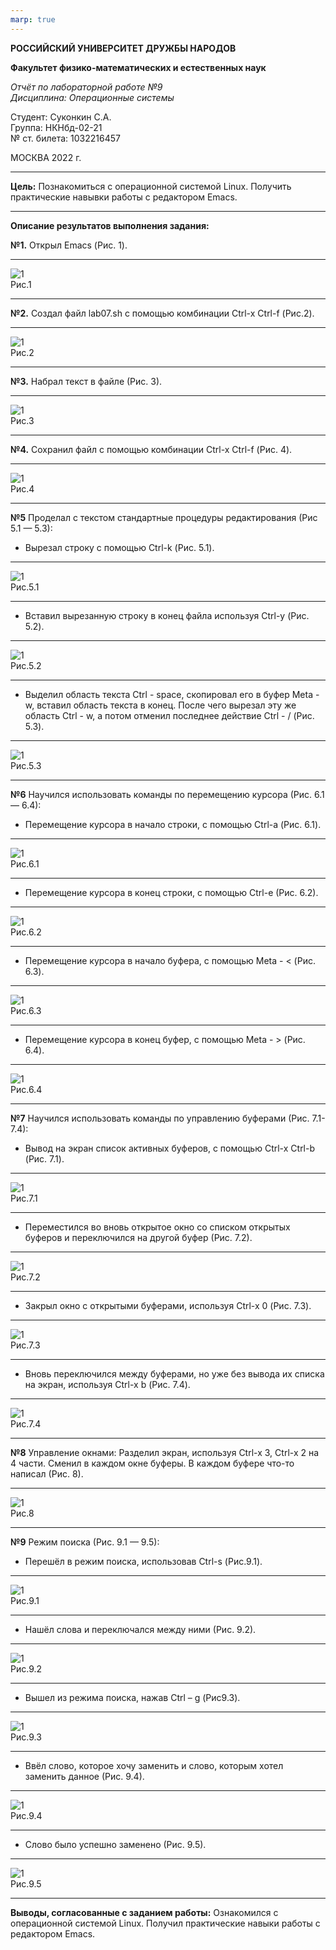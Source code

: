 ```yaml
---
marp: true
---
```


**РОССИЙСКИЙ УНИВЕРСИТЕТ ДРУЖБЫ НАРОДОВ**

**Факультет физико-математических и естественных наук**

*Отчёт по лабораторной работе №9  
Дисциплина: Операционные системы*

Студент: Суконкин С.А.  
Группа: НКНбд-02-21  
№ ст. билета: 1032216457                                       

МОСКВА
2022 г.

---

**Цель:**
Познакомиться с операционной системой Linux. Получить практические навывки работы с редактором Emacs.

---

**Описание результатов выполнения задания:**

**№1.**
Открыл Emacs (Рис. 1).    

---
![1](https://github.com/sasukonkin/Otchyoty/blob/main/New%20folder%20(9)/9.1.png?raw=true)      
Рис.1

---
**№2.**
Создал файл lab07.sh с помощью комбинации Ctrl-x Ctrl-f (Рис.2).  

---
![1](https://github.com/sasukonkin/Otchyoty/blob/main/New%20folder%20(9)/9.2.png?raw=true)  
Рис.2

---
**№3.**
Набрал текст в файле (Рис. 3).  

---
![1](https://github.com/sasukonkin/Otchyoty/blob/main/New%20folder%20(9)/9.3.png?raw=true)  
Рис.3

---
**№4.**
Сохранил файл с помощью комбинации Ctrl-x Ctrl-f (Рис. 4).  

---
![1](https://github.com/sasukonkin/Otchyoty/blob/main/New%20folder%20(9)/9.4.png?raw=true)  
Рис.4

---
**№5**
Проделал с текстом стандартные процедуры редактирования (Рис 5.1 — 5.3):
- Вырезал строку с помощью Ctrl-k (Рис. 5.1).  

---
![1](https://github.com/sasukonkin/Otchyoty/blob/main/New%20folder%20(9)/9.5.1.png?raw=true)  
Рис.5.1

---
- Вставил вырезанную строку в конец файла используя Ctrl-y (Рис. 5.2).  

---
![1](https://github.com/sasukonkin/Otchyoty/blob/main/New%20folder%20(9)/9.5.2.png?raw=true)  
Рис.5.2

---
- Выделил область текста Ctrl - space, скопировал его в буфер Meta - w, вставил область текста в конец. После чего вырезал эту же область Ctrl - w, а потом отменил последнее действие Ctrl - / (Рис. 5.3).   

---
![1](https://github.com/sasukonkin/Otchyoty/blob/main/New%20folder%20(9)/9.5.3.png?raw=true)  
Рис.5.3

---
**№6**
Научился использовать команды по перемещению курсора (Рис. 6.1 — 6.4):
- Перемещение курсора в начало строки, с помощью Ctrl-a (Рис. 6.1).  

---
![1](https://github.com/sasukonkin/Otchyoty/blob/main/New%20folder%20(9)/9.6.1.png?raw=true)  
Рис.6.1

---
- Перемещение курсора в конец строки, с помощью Ctrl-е (Рис. 6.2).  

---
![1](https://github.com/sasukonkin/Otchyoty/blob/main/New%20folder%20(9)/9.6.2.png?raw=true)  
Рис.6.2

---
- Перемещение курсора в начало буфера, с помощью Meta - < (Рис. 6.3).  

---
![1](https://github.com/sasukonkin/Otchyoty/blob/main/New%20folder%20(9)/9.6.3.png?raw=true)  
Рис.6.3

---
- Перемещение курсора в конец буфер, с помощью  Meta - > (Рис. 6.4).  

---
![1](https://github.com/sasukonkin/Otchyoty/blob/main/New%20folder%20(9)/9.6.4.png?raw=true)  
Рис.6.4

---
**№7**
Научился использовать команды по управлению буферами (Рис. 7.1-7.4):
- Вывод на экран список активных буферов, с помощью Ctrl-x Ctrl-b (Рис. 7.1). 

---
![1](https://github.com/sasukonkin/Otchyoty/blob/main/New%20folder%20(9)/9.7.1.png?raw=true)  
Рис.7.1  

---
- Переместился во вновь открытое окно со списком открытых буферов и переключился на другой буфер (Рис. 7.2).  

---
![1](https://github.com/sasukonkin/Otchyoty/blob/main/New%20folder%20(9)/9.7.2.png?raw=true)  
Рис.7.2

---
- Закрыл окно с открытыми буферами, используя Ctrl-x 0 (Рис. 7.3).  

---
![1](https://github.com/sasukonkin/Otchyoty/blob/main/New%20folder%20(9)/9.7.3.png?raw=true)  
Рис.7.3

---
- Вновь переключился между буферами, но уже без вывода их списка на экран, используя Ctrl-x b (Рис. 7.4).  

---
![1](https://github.com/sasukonkin/Otchyoty/blob/main/New%20folder%20(9)/9.7.4.png?raw=true)  
Рис.7.4

---
**№8**
Управление окнами:
Разделил экран, используя  Ctrl-x 3, Ctrl-x 2 на 4 части. Сменил в каждом окне буферы. В каждом буфере что-то написал (Рис. 8).  

---
![1](https://github.com/sasukonkin/Otchyoty/blob/main/New%20folder%20(9)/9.8.png?raw=true)  
Рис.8

---
**№9**
Режим поиска (Рис. 9.1 — 9.5):
- Перешёл в режим поиска, использовав Ctrl-s (Рис.9.1).  

---
![1](https://github.com/sasukonkin/Otchyoty/blob/main/New%20folder%20(9)/9.9.1.png?raw=true)  
Рис.9.1

---
- Нашёл слова и переключался между ними (Рис. 9.2).  

---
![1](https://github.com/sasukonkin/Otchyoty/blob/main/New%20folder%20(9)/9.9.2.png?raw=true)  
Рис.9.2

---
- Вышел из режима поиска, нажав Ctrl – g (Рис9.3).  

---
![1](https://github.com/sasukonkin/Otchyoty/blob/main/New%20folder%20(9)/9.9.3.png?raw=true)  
Рис.9.3

---
- Ввёл слово, которое хочу заменить и слово, которым хотел заменить данное (Рис. 9.4).  

---
![1](https://github.com/sasukonkin/Otchyoty/blob/main/New%20folder%20(9)/9.9.4.png?raw=true)  
Рис.9.4

---
- Слово было успешно заменено (Рис. 9.5).  

---
![1](https://github.com/sasukonkin/Otchyoty/blob/main/New%20folder%20(9)/9.9.5.png?raw=true)  
Рис.9.5

---

**Выводы, согласованные с заданием работы:**
Ознакомился с операционной системой Linux. Получил практические навыки работы с редактором Emacs.

